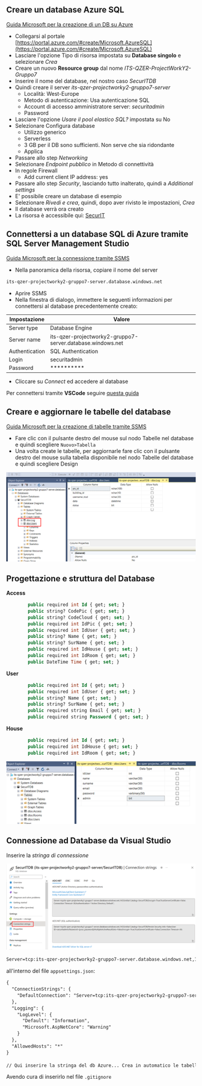 ## Creare un database Azure SQL

[Guida Microsoft per la creazione di un DB su Azure](https://learn.microsoft.com/it-it/azure/azure-sql/database/single-database-create-quickstart?view=azuresql&tabs=azure-portal)

- Collegarsi al portale [https://portal.azure.com/#create/Microsoft.AzureSQL](https://portal.azure.com/#create/Microsoft.AzureSQL)
- Lasciare l'opzione Tipo di risorsa impostata su **Database singolo** e selezionare *Crea*
- Creare un nuovo **Resource group** dal nome *ITS-QZER-ProjectWorkY2-Gruppo7*
- Inserire il nome del database, nel nostro caso *SecurITDB*
- Quindi creare il server *its-qzer-projectworky2-gruppo7-server*
  + Località: West-Europe
  + Metodo di autenticazione: Usa autenticazione SQL
  + Account di accesso amministratore server: *securitadmin*
  + Password
- Lasciare l'opzione *Usare il pool elastico SQL?* impostata su No
- Selezionare Configura database
    + Utilizzo generico
    + Serverless
    + 3 GB per il DB sono sufficienti. Non serve che sia ridondante
    + Applica
- Passare allo step *Networking*
- Selezionare *Endpoint pubblico* in Metodo di connettività
- In regole Firewall
    + Add current client IP address: yes
- Passare allo step *Security*, lasciando tutto inalterato, quindi a *Additional settings*
- E' possibile creare un database di esempio
- Selezionare *Rivedi e crea*, quindi, dopo aver rivisto le impostazioni, *Crea*
- Il database verrà ora creato
- La risorsa è accessibile qui: [SecurIT](https://portal.azure.com/#@tecnicosuperiorekennedy.it/resource/subscriptions/55a9de92-ecad-42a7-9158-e95e8fe213ee/resourceGroups/ITS-QZER-ProjectWorkY2-Gruppo7/providers/Microsoft.Sql/servers/its-qzer-projectworky2-gruppo7-server/databases/SecurITDB/overview)

## Connettersi a un database SQL di Azure tramite SQL Server Management Studio

[Guida Microsoft per la connessione tramite SSMS](https://learn.microsoft.com/it-it/azure/azure-sql/database/connect-query-ssms?view=azuresql)

- Nella panoramica della risorsa, copiare il nome del server

```txt
its-qzer-projectworky2-gruppo7-server.database.windows.net
```
- Aprire SSMS
- Nella finestra di dialogo, immettere le seguenti informazioni per connettersi al database precedentemente creato:

|Impostazione|Valore|
|---|---|
|Server type|Database Engine|
|Server name|its-qzer-projectworky2-gruppo7-server.database.windows.net|
|Authentication|SQL Authentication|
|Login|securitadmin|
|Password|**********|

- Cliccare su *Connect* ed accedere al database

Per connettersi tramite **VSCode** seguire [questa guida](https://learn.microsoft.com/it-it/azure/azure-sql/database/connect-query-vscode?view=azuresql)

## Creare e aggiornare le tabelle del database

[Guida Microsoft per la creazione di tabelle tramite SSMS](https://learn.microsoft.com/it-it/sql/ssms/visual-db-tools/design-tables-visual-database-tools?view=sql-server-ver16)

- Fare clic con il pulsante destro del mouse sul nodo Tabelle nel database e quindi scegliere `Nuovo>Tabella`
- Una volta create le tabelle, per aggiornarle fare clic con il pulsante destro del mouse sulla tabella disponibile nel nodo Tabelle del database e quindi scegliere Design

![tabelle](./asset/db.png)

## Progettazione e struttura del Database

**Access**

```sql
        public required int Id { get; set; }
        public string? CodePic { get; set; }
        public string? CodeCloud { get; set; }
        public required int IdPic { get; set; }
        public required int IdUser { get; set; }
        public string? Name { get; set; }
        public string? SurName { get; set; }
        public required int IdHouse { get; set; }
        public required int IdRoom { get; set; }
        public DateTime Time { get; set; }
```

**User**
```sql
        public required int Id { get; set; }             
        public required int IdUser { get; set; }             
        public string? Name { get; set; }
        public string? SurName { get; set; }
        public required string Email { get; set; }
        public required string Password { get; set; }
```

**House**
```sql
        public required int Id { get; set; } 
        public required int IdHouse { get; set; }
        public required int IdRoom { get; set; }
```

![azure_table](./asset/azure_table.png)
## Connessione ad Database da Visual Studio

Inserire la *stringa di connessione*

![connection string](./asset/connection_strig.png)

```txt
Server=tcp:its-qzer-projectworky2-gruppo7-server.database.windows.net,1433;Initial Catalog=SecurITDB;Persist Security Info=False;User ID=securitadmin;Password={your_password};MultipleActiveResultSets=False;Encrypt=True;TrustServerCertificate=False;Connection Timeout=30;
```

all'interno del file `appsettings.json`:

```txt
{
  "ConnectionStrings": {
    "DefaultConnection": "Server=tcp:its-qzer-projectworky2-gruppo7-server.database.windows.net,1433;Initial Catalog=SecurITDB;Persist Security Info=False;User ID=securitadmin;Password={your_password};MultipleActiveResultSets=False;Encrypt=True;TrustServerCertificate=False;Connection Timeout=30;"
  },
  "Logging": {
    "LogLevel": {
      "Default": "Information",
      "Microsoft.AspNetCore": "Warning"
    }
  },
  "AllowedHosts": "*"
}

// Qui inserire la stringa del db Azure... Crea in automatico le tabelle
```
Avendo cura di inserirlo nel file `.gitignore`
